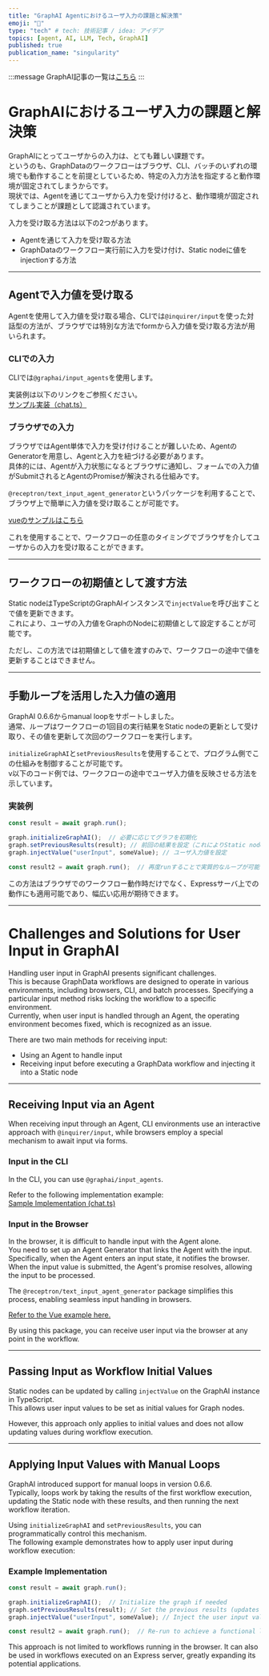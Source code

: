 ```yaml
---
title: "GraphAI Agentにおけるユーザ入力の課題と解決策"
emoji: "🤖"
type: "tech" # tech: 技術記事 / idea: アイデア
topics: [agent, AI, LLM, Tech, GraphAI]
published: true
publication_name: "singularity"
---
```

:::message
GraphAI記事の一覧は[こちら](https://zenn.dev/singularity/articles/graphai-index)
:::

# GraphAIにおけるユーザ入力の課題と解決策

GraphAIにとってユーザからの入力は、とても難しい課題です。  
というのも、GraphDataのワークフローはブラウザ、CLI、バッチのいずれの環境でも動作することを前提としているため、特定の入力方法を指定すると動作環境が固定されてしまうからです。  
現状では、Agentを通じてユーザから入力を受け付けると、動作環境が固定されてしまうことが課題として認識されています。

入力を受け取る方法は以下の2つがあります。

- Agentを通じて入力を受け取る方法
- GraphDataのワークフロー実行前に入力を受け付け、Static nodeに値をinjectionする方法

---

## Agentで入力値を受け取る

Agentを使用して入力値を受け取る場合、CLIでは`@inquirer/input`を使った対話型の方法が、ブラウザでは特別な方法でformから入力値を受け取る方法が用いられます。

### CLIでの入力

CLIでは`@graphai/input_agents`を使用します。

実装例は以下のリンクをご参照ください。  
[サンプル実装（chat.ts）](https://github.com/receptron/graphai/blob/main/packages/samples/src/interaction/chat.ts)

### ブラウザでの入力

ブラウザではAgent単体で入力を受け付けることが難しいため、AgentのGeneratorを用意し、Agentと入力を紐づける必要があります。  
具体的には、Agentが入力状態になるとブラウザに通知し、フォームでの入力値がSubmitされるとAgentのPromiseが解決される仕組みです。

`@receptron/text_input_agent_generator`というパッケージを利用することで、ブラウザ上で簡単に入力値を受け取ることが可能です。

[vueのサンプルはこちら](https://github.com/receptron/graphai-utils/blob/main/packages/vue-text-input-agent-generator/README.md)

これを使用することで、ワークフローの任意のタイミングでブラウザを介してユーザからの入力を受け取ることができます。

---

## ワークフローの初期値として渡す方法

Static nodeはTypeScriptのGraphAIインスタンスで`injectValue`を呼び出すことで値を更新できます。  
これにより、ユーザの入力値をGraphのNodeに初期値として設定することが可能です。

ただし、この方法では初期値として値を渡すのみで、ワークフローの途中で値を更新することはできません。

---

## 手動ループを活用した入力値の適用

GraphAI 0.6.6からmanual loopをサポートしました。  
通常、ループはワークフローの1回目の実行結果をStatic nodeの更新として受け取り、その値を更新して次回のワークフローを実行します。

`initializeGraphAI`と`setPreviousResults`を使用することで、プログラム側でこの仕組みを制御することが可能です。  
v以下のコード例では、ワークフローの途中でユーザ入力値を反映させる方法を示しています。

### 実装例

```typescript
const result = await graph.run();

graph.initializeGraphAI();  // 必要に応じてグラフを初期化
graph.setPreviousResults(result); // 前回の結果を設定（これによりStatic nodeの更新が適用される）
graph.injectValue("userInput", someValue); // ユーザ入力値を設定

const result2 = await graph.run();  // 再度runすることで実質的なループが可能
```

この方法はブラウザでのワークフロー動作時だけでなく、Expressサーバ上での動作にも適用可能であり、幅広い応用が期待できます。


----


# Challenges and Solutions for User Input in GraphAI

Handling user input in GraphAI presents significant challenges.  
This is because GraphData workflows are designed to operate in various environments, including browsers, CLI, and batch processes. Specifying a particular input method risks locking the workflow to a specific environment.  
Currently, when user input is handled through an Agent, the operating environment becomes fixed, which is recognized as an issue.

There are two main methods for receiving input:

- Using an Agent to handle input
- Receiving input before executing a GraphData workflow and injecting it into a Static node

---

## Receiving Input via an Agent

When receiving input through an Agent, CLI environments use an interactive approach with `@inquirer/input`, while browsers employ a special mechanism to await input via forms.

### Input in the CLI

In the CLI, you can use `@graphai/input_agents`.

Refer to the following implementation example:  
[Sample Implementation (chat.ts)](https://github.com/receptron/graphai/blob/main/packages/samples/src/interaction/chat.ts)

### Input in the Browser

In the browser, it is difficult to handle input with the Agent alone.  
You need to set up an Agent Generator that links the Agent with the input. Specifically, when the Agent enters an input state, it notifies the browser. When the input value is submitted, the Agent's promise resolves, allowing the input to be processed.

The `@receptron/text_input_agent_generator` package simplifies this process, enabling seamless input handling in browsers.

[Refer to the Vue example here.](https://github.com/receptron/graphai-utils/blob/main/packages/vue-text-input-agent-generator/README.md)

By using this package, you can receive user input via the browser at any point in the workflow.

---

## Passing Input as Workflow Initial Values

Static nodes can be updated by calling `injectValue` on the GraphAI instance in TypeScript.  
This allows user input values to be set as initial values for Graph nodes.

However, this approach only applies to initial values and does not allow updating values during workflow execution.

---

## Applying Input Values with Manual Loops

GraphAI introduced support for manual loops in version 0.6.6.  
Typically, loops work by taking the results of the first workflow execution, updating the Static node with these results, and then running the next workflow iteration.

Using `initializeGraphAI` and `setPreviousResults`, you can programmatically control this mechanism.  
The following example demonstrates how to apply user input during workflow execution:

### Example Implementation

```typescript
const result = await graph.run();

graph.initializeGraphAI();  // Initialize the graph if needed
graph.setPreviousResults(result); // Set the previous results (updates the Static node)
graph.injectValue("userInput", someValue); // Inject the user input value

const result2 = await graph.run();  // Re-run to achieve a functional loop
```

This approach is not limited to workflows running in the browser. It can also be used in workflows executed on an Express server, greatly expanding its potential applications.